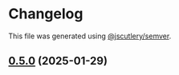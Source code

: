 # Changelog

This file was generated using [@jscutlery/semver](https://github.com/jscutlery/semver).

## [0.5.0](https://github.com/Sitecore-PD/sitecore.cloudsdk.js/compare/search-0.5.0-rc.0...search-0.5.0) (2025-01-29)
